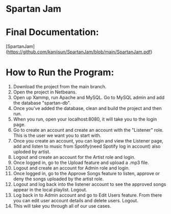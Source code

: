 # Spartan Jam

# Final Documentation:
[SpartanJam] (https://github.com/kaniisun/SpartanJam/blob/main/SpartanJam.pdf)

# How to Run the Program:
1. Download the project from the main branch.
2. Open the project in Netbeans.
3. Open up Xammp, run Apache and MySQL. Go to MySQL admin and add the database "spartan-db".
4. Once you've added the database, clean and build the project and then run.
5. When you run, open your localhost:8080, it will take you to the login page.
6. Go to create an account and create an account with the "Listener" role. This is the user we want you to start with.
7. Once you create an account, you can login and view the Listener page, add and listen to music from Spotify(need Spotify log in account) also uploded by artist.
8. Logout and create an account for the Artist role and login.
9. Once logged in, go to the Upload feature and upload a .mp3 file.
10. Logout and create an account for Admin role and login.
11. Once logged in, go to the Approve Songs feature to listen, approve or deny the songs uploaded by the artist role.
12. Logout and log back into the listener account to see the approved songs appear in the local playlist. Logout.
13. Log back in to Admin account and go to Edit Users feature. From there you can edit user account details and delete users. Logout.
14. This will take you through all of our use cases.
